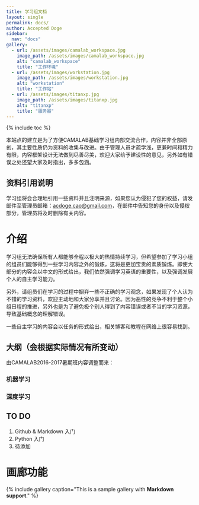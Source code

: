 ```yaml
---
title: 学习组文档
layout: single
permalink: docs/
author: Accepted Doge
sidebar:
  nav: "docs"
gallery:
  - url: /assets/images/camalab_workspace.jpg
    image_path: /assets/images/camalab_workspace.jpg
    alt: "camalab_workspace"
    title: "工作环境"
  - url: /assets/images/workstation.jpg
    image_path: /assets/images/workstation.jpg
    alt: "workstation"
    title: "工作站"
  - url: /assets/images/titanxp.jpg
    image_path: /assets/images/titanxp.jpg
    alt: "titanxp"
    title: "服务器"
---
```


{% include toc %}

本站点的建立是为了方便CAMALAB基础学习组内部交流合作，内容并非全部原创，其主要性质仍为资料的收集与改进。由于管理人员才疏学浅，更兼时间和精力有限，内容框架设计无法做到尽善尽美，欢迎大家给予建设性的意见，另外如有错误之处还望大家及时指出，多多包涵。  

## 资料引用说明

学习组将会合理地引用一些资料并且注明来源，如果您认为侵犯了您的权益，请发邮件至管理员邮箱：acdoge.cao@gmail.com，在邮件中告知您的身份以及侵权部分，管理员将及时删除有关内容。

# 介绍

学习组无法确保所有人都能够全程以极大的热情持续学习，但希望参加了学习小组的组员们能够得到一些学习内容之外的锻炼，这将是更加宝贵的素质锻炼。即使大部分的内容会以中文的形式给出，我们依然强调学习英语的重要性，以及强调发展个人的自主学习能力。 

另外，请组员们在学习的过程中摒弃一些不正确的学习观念，如果发现了个人认为不错的学习资料，欢迎主动地和大家分享并且讨论。因为恶性的竞争不利于整个小组日程的推进，另外也是为了避免极个别人得到了内容错误或者不当的学习资源，导致基础概念的理解错误。

一些自主学习的内容会以任务的形式给出，相关博客和教程在网络上很容易找到。  

## 大纲（会根据实际情况有所变动）

由CAMALAB2016-2017暑期班内容调整而来： 

### 机器学习

### 深度学习

## TO DO

1. Github & Markdown 入门
2. Python 入门
3. 待添加


# 画廊功能


{% include gallery caption="This is a sample gallery with **Markdown support**." %}